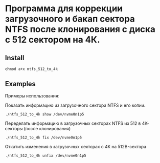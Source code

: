 # Программа для коррекции загрузочного и бакап сектора NTFS после клонирования с диска с 512 сектором на 4К.

## Install

`chmod a+x ntfs_512_to_4k`

## Examples

Примеры использования:

Показать информацию из загрузочного сектора NTFS и его копии.

 `./ntfs_512_to_4k show /dev/nvme0n1p5`

Переделать информацию в загрузочных секторах NTFS из 512 в 4К-секторы (после клонирования)

`./ntfs_512_to_4k fix /dev/nvme0n1p5`

Откатить изменения в загрузочных секторах с 4К на 512B-сектора

`./ntfs_512_to_4k unfix /dev/nvme0n1p5`
